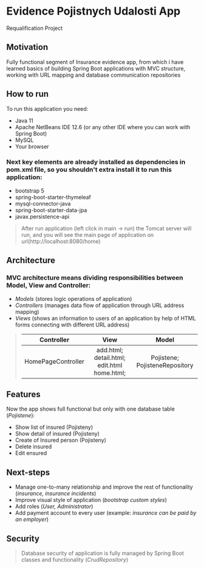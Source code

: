 # Evidence Pojistnych Udalosti App
Requalification Project



## Motivation

Fully functional segment of Insurance evidence app, from which i have learned basics of building Spring Boot applications with MVC structure, working with URL mapping and database communication repositories



## How to run

To run this application you need:

- Java 11
- Apache NetBeans IDE 12.6 (or any other IDE where you can work with Spring Boot)
- MySQL
- Your browser



### Next key elements are already installed as dependencies in pom.xml file, so you shouldn't extra install it to run this application:

- bootstrap 5
- spring-boot-starter-thymeleaf
- mysql-connector-java
- spring-boot-starter-data-jpa
- javax.persistence-api

> 
> After run application (left click in main -> run) the Tomcat server will run, and you will see the main page of application on url(http://localhost:8080/home)
> 



## Architecture

### MVC architecture means dividing responsibilities between Model, View and Controller:

- *Models* (stores logic operations of application)
- *Controllers* (manages data flow of application through URL address mapping)
- *Views* (shows an information to users of an application by help of HTML forms connecting with different URL address)

> | **Controller** | **View** | **Model** |
> | :-----------: | :-----: | :-------: |
> | HomePageController | add.html; detail.html; edit.html home.html; | Pojistene; PojisteneRepository |



## Features

Now the app shows full functional but only with one database table (*Pojistene*):

- Show list of insured (Pojisteny)
- Show detail of insured (Pojisteny)
- Create of Insured person (Pojisteny)
- Delete insured
- Edit ensured



## Next-steps

- Manage one-to-many relationship and improve the rest of functionality (*insurance, insurance incidents*)
- Improve visual style of application (*bootstrap custom styles*)
- Add roles (*User, Administrator*)
- Add payment account to every user (example: *insurance can be paid by an employer*)



## Security

> Database security of application is fully managed by Spring Boot classes and functionality (*CrudRepository*)
